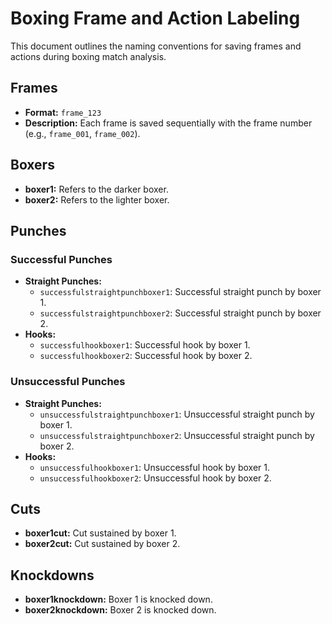# Boxing Frame and Action Labeling

This document outlines the naming conventions for saving frames and actions during boxing match analysis.

## Frames
- **Format:** `frame_123`
- **Description:** Each frame is saved sequentially with the frame number (e.g., `frame_001`, `frame_002`).

## Boxers
- **boxer1:** Refers to the darker boxer.
- **boxer2:** Refers to the lighter boxer.

## Punches

### Successful Punches
- **Straight Punches:**
  - `successfulstraightpunchboxer1`: Successful straight punch by boxer 1.
  - `successfulstraightpunchboxer2`: Successful straight punch by boxer 2.
- **Hooks:**
  - `successfulhookboxer1`: Successful hook by boxer 1.
  - `successfulhookboxer2`: Successful hook by boxer 2.

### Unsuccessful Punches
- **Straight Punches:**
  - `unsuccessfulstraightpunchboxer1`: Unsuccessful straight punch by boxer 1.
  - `unsuccessfulstraightpunchboxer2`: Unsuccessful straight punch by boxer 2.
- **Hooks:**
  - `unsuccessfulhookboxer1`: Unsuccessful hook by boxer 1.
  - `unsuccessfulhookboxer2`: Unsuccessful hook by boxer 2.

## Cuts
- **boxer1cut:** Cut sustained by boxer 1.
- **boxer2cut:** Cut sustained by boxer 2.

## Knockdowns
- **boxer1knockdown:** Boxer 1 is knocked down.
- **boxer2knockdown:** Boxer 2 is knocked down.
